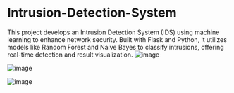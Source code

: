 # Intrusion-Detection-System
This project develops an Intrusion Detection System (IDS) using machine learning to enhance network security. Built with Flask and Python, it utilizes models like Random Forest and Naive Bayes to classify intrusions, offering real-time detection and result visualization.
![image](https://github.com/user-attachments/assets/6bf60842-73be-4fae-ada8-81fd4c0676b7)

![image](https://github.com/user-attachments/assets/eb5068e3-8035-4e77-8723-77625d2f215f)

![image](https://github.com/user-attachments/assets/53220dd8-320e-4044-9897-328d86a37e0c)

